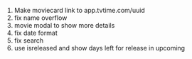 1. Make moviecard link to app.tvtime.com/uuid
2. fix name overflow
3. movie modal to show more details
4. fix date format
5. fix search
6. use isreleased and show days left for release in upcoming
